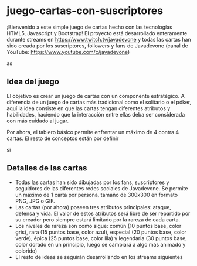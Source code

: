 # juego-cartas-con-suscriptores
¡Bienvenido a este simple juego de cartas hecho con las tecnologías HTML5, Javascript y Bootstrap! El proyecto está desarrollado enteramente durante streams en https://www.twitch.tv/javadevone y todas las cartas han sido creada por los suscriptores, followers y fans de Javadevone (canal de YouTube: https://www.youtube.com/c/javadevone)

as

<h2>Idea del juego</h2>
<p>
El objetivo es crear un juego de cartas con un componente estratégico. A diferencia de un juego de cartas más tradicional como el solitario o el póker, aquí la idea consiste en que las cartas tengan diferentes atributos y habilidades, haciendo que la interacción entre ellas deba ser considerada con más cuidado al jugar.
</p>
<p>
Por ahora, el tablero básico permite enfrentar un máximo de 4 contra 4 cartas. El resto de conceptos están por definir
</p>
si
<h2>Detalles de las cartas</h2>
<ul>
  <li>Todas las cartas han sido dibujadas por los fans, suscriptores y seguidores de las diferentes redes sociales de Javadevone. Se permite un máximo de 1 carta por persona, tamaño de 300x300 en formato PNG, JPG o GIF.
  </li>
  <li>
    Las cartas (por ahora) poseen tres atributos principales: ataque, defensa y vida. El valor de estos atributos será libre de ser repartido por su creador pero siempre estará limitado por la rareza de cada carta.
  </li>
  <li>
    Los niveles de rareza son como sigue: común (10 puntos base, color gris), rara (15 puntos base, color azul), especial (20 puntos base, color verde), épica (25 puntos base, color lila) y legendaria (30 puntos base, color dorado en un principio, luego se cambiará a algo más animado y colorido)
  </li>
  <li>
    El resto de ideas se seguirán desarrollando en los streams siguientes
  </li>
</ul>
